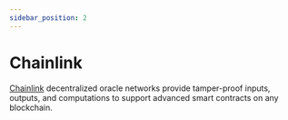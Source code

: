 ```yaml
---
sidebar_position: 2
---
```


# Chainlink

[Chainlink](https://chain.link/) decentralized oracle networks provide tamper-proof inputs, outputs, and computations to support advanced smart contracts on any blockchain.
